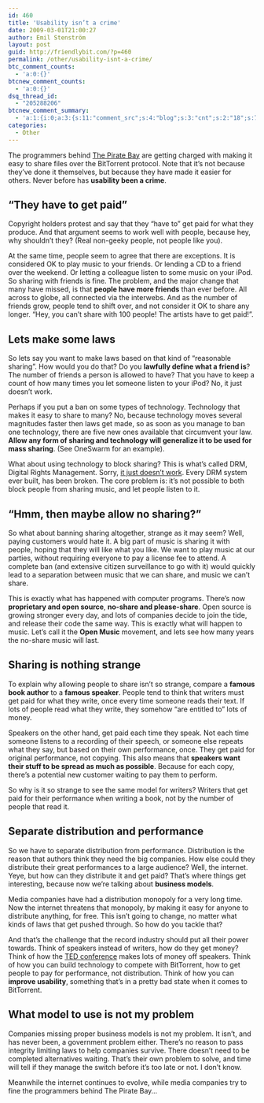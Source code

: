 ```yaml
---
id: 460
title: 'Usability isn’t a crime'
date: 2009-03-01T21:00:27
author: Emil Stenström
layout: post
guid: http://friendlybit.com/?p=460
permalink: /other/usability-isnt-a-crime/
btc_comment_counts:
  - 'a:0:{}'
btcnew_comment_counts:
  - 'a:0:{}'
dsq_thread_id:
  - "205288206"
btcnew_comment_summary:
  - 'a:1:{i:0;a:3:{s:11:"comment_src";s:4:"blog";s:3:"cnt";s:2:"18";s:7:"enabled";s:1:"0";}}'
categories:
  - Other
---
```

The programmers behind [The Pirate Bay](http://thepiratebay.org/) are getting charged with making it easy to share files over the BitTorrent protocol. Note that it&#8217;s not because they&#8217;ve done it themselves, but because they have made it easier for others. Never before has **usability been a crime**.

## &#8220;They have to get paid&#8221;

Copyright holders protest and say that they &#8220;have to&#8221; get paid for what they produce. And that argument seems to work well with people, because hey, why shouldn&#8217;t they? (Real non-geeky people, not people like you).

At the same time, people seem to agree that there are exceptions. It is considered OK to play music to your friends. Or lending a CD to a friend over the weekend. Or letting a colleague listen to some music on your iPod. So sharing with friends is fine. The problem, and the major change that many have missed, is that **people have more friends** than ever before. All across to globe, all connected via the interwebs. And as the number of friends grow, people tend to shift over, and not consider it OK to share any longer. &#8220;Hey, you can&#8217;t share with 100 people! The artists have to get paid!&#8221;.

## Lets make some laws

So lets say you want to make laws based on that kind of &#8220;reasonable sharing&#8221;. How would you do that? Do you **lawfully define what a friend is**? The number of friends a person is allowed to have? That you have to keep a count of how many times you let someone listen to your iPod? No, it just doesn&#8217;t work.

Perhaps if you put a ban on some types of technology. Technology that makes it easy to share to many? No, because technology moves several magnitudes faster then laws get made, so as soon as you manage to ban one technology, there are five new ones available that circumvent your law. **Allow any form of sharing and technology will generalize it to be used for mass sharing**. (See OneSwarm for an example).

What about using technology to block sharing? This is what&#8217;s called DRM, Digital Rights Management. Sorry, [it just doesn&#8217;t work](http://www.craphound.com/msftdrm.txt). Every DRM system ever built, has been broken. The core problem is: it&#8217;s not possible to both block people from sharing music, and let people listen to it.

## &#8220;Hmm, then maybe allow no sharing?&#8221;

So what about banning sharing altogether, strange as it may seem? Well, paying customers would hate it. A big part of music is sharing it with people, hoping that they will like what you like. We want to play music at our parties, without requiring everyone to pay a license fee to attend. A complete ban (and extensive citizen surveillance to go with it) would quickly lead to a separation between music that we can share, and music we can&#8217;t share.

This is exactly what has happened with computer programs. There&#8217;s now **proprietary and open source**, **no-share and please-share**. Open source is growing stronger every day, and lots of companies decide to join the tide, and release their code the same way. This is exactly what will happen to music. Let&#8217;s call it the **Open Music** movement, and lets see how many years the no-share music will last.

## Sharing is nothing strange

To explain why allowing people to share isn&#8217;t so strange, compare a **famous book author** to a **famous speaker**. People tend to think that writers must get paid for what they write, once every time someone reads their text. If lots of people read what they write, they somehow &#8220;are entitled to&#8221; lots of money.

Speakers on the other hand, get paid each time they speak. Not each time someone listens to a recording of their speech, or someone else repeats what they say, but based on their own performance, once. They get paid for original performance, not copying. This also means that **speakers want their stuff to be spread as much as possible**. Because for each copy, there&#8217;s a potential new customer waiting to pay them to perform.

So why is it so strange to see the same model for writers? Writers that get paid for their performance when writing a book, not by the number of people that read it.

## Separate distribution and performance

So we have to separate distribution from performance. Distribution is the reason that authors think they need the big companies. How else could they distribute their great performances to a large audience? Well, the internet. Yeye, but how can they distribute it and get paid? That&#8217;s where things get interesting, because now we&#8217;re talking about **business models**.

Media companies have had a distribution monopoly for a very long time. Now the internet threatens that monopoly, by making it easy for anyone to distribute anything, for free. This isn&#8217;t going to change, no matter what kinds of laws that get pushed through. So how do you tackle that?

And that&#8217;s the challenge that the record industry should put all their power towards. Think of speakers instead of writers, how do they get money? Think of how the [TED conference](http://www.ted.com) makes lots of money off speakers. Think of how you can build technology to compete with BitTorrent, how to get people to pay for performance, not distribution. Think of how you can **improve usability**, something that&#8217;s in a pretty bad state when it comes to BitTorrent.

## What model to use is not my problem

Companies missing proper business models is not my problem. It isn&#8217;t, and has never been, a government problem either. There&#8217;s no reason to pass integrity limiting laws to help companies survive. There doesn&#8217;t need to be completed alternatives waiting. That&#8217;s their own problem to solve, and time will tell if they manage the switch before it&#8217;s too late or not. I don&#8217;t know.

Meanwhile the internet continues to evolve, while media companies try to fine the programmers behind The Pirate Bay&#8230;
